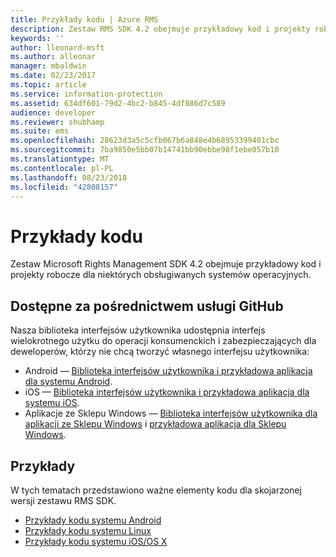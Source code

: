 ```yaml
---
title: Przykłady kodu | Azure RMS
description: Zestaw RMS SDK 4.2 obejmuje przykładowy kod i projekty robocze dla niektórych obsługiwanych systemów operacyjnych.
keywords: ''
author: lleonard-msft
ms.author: alleonar
manager: mbaldwin
ms.date: 02/23/2017
ms.topic: article
ms.service: information-protection
ms.assetid: 634df601-79d2-4bc2-b845-4df886d7c589
audience: developer
ms.reviewer: shubhamp
ms.suite: ems
ms.openlocfilehash: 28623d3a5c5cfb067b6a848e4b68953399401cbc
ms.sourcegitcommit: 7ba9850e5bb07b14741bb90ebbe98f1ebe057b10
ms.translationtype: MT
ms.contentlocale: pl-PL
ms.lasthandoff: 08/23/2018
ms.locfileid: "42808157"
---
```

# <a name="code-examples"></a>Przykłady kodu

Zestaw Microsoft Rights Management SDK 4.2 obejmuje przykładowy kod i projekty robocze dla niektórych obsługiwanych systemów operacyjnych.

## <a name="available-via-github"></a>Dostępne za pośrednictwem usługi GitHub ##
Nasza biblioteka interfejsów użytkownika udostępnia interfejs wielokrotnego użytku do operacji konsumenckich i zabezpieczających dla deweloperów, którzy nie chcą tworzyć własnego interfejsu użytkownika:

- Android — [Biblioteka interfejsów użytkownika i przykładowa aplikacja dla systemu Android](https://github.com/AzureAD/rms-sdk-ui-for-android).
- iOS — [Biblioteka interfejsów użytkownika i przykładowa aplikacja dla systemu iOS](https://github.com/AzureAD/rms-sdk-ui-for-ios).
- Aplikacje ze Sklepu Windows — [Biblioteka interfejsów użytkownika dla aplikacji ze Sklepu Windows](https://github.com/AzureAD/rms-sdk-ui-for-windowsstore) i [przykładowa aplikacja dla Sklepu Windows](https://github.com/AzureADSamples/rms-samples-for-windowsstore).

## <a name="examples"></a>Przykłady ##
W tych tematach przedstawiono ważne elementy kodu dla skojarzonej wersji zestawu RMS SDK.
- [Przykłady kodu systemu Android](android-code.md)
- [Przykłady kodu systemu Linux](linux-c-code-examples.md)
- [Przykłady kodu systemu iOS/OS X](ios-os-x-code-examples.md)
